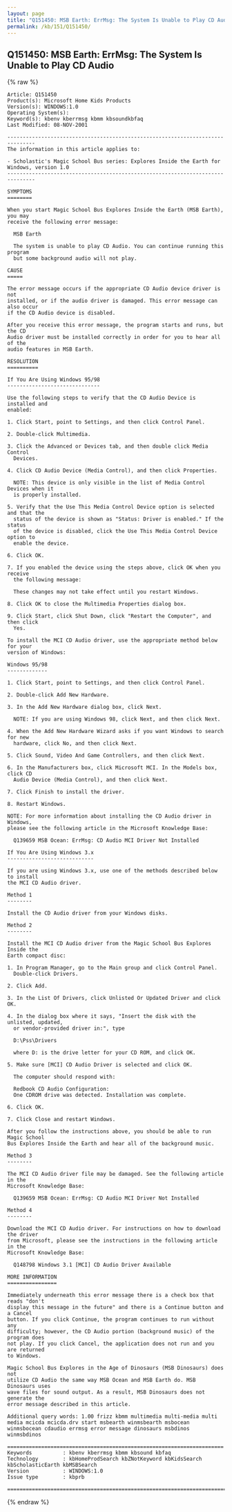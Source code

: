 ```yaml
---
layout: page
title: "Q151450: MSB Earth: ErrMsg: The System Is Unable to Play CD Audio"
permalink: /kb/151/Q151450/
---
```


## Q151450: MSB Earth: ErrMsg: The System Is Unable to Play CD Audio

{% raw %}

	Article: Q151450
	Product(s): Microsoft Home Kids Products
	Version(s): WINDOWS:1.0
	Operating System(s): 
	Keyword(s): kbenv kberrmsg kbmm kbsoundkbfaq
	Last Modified: 08-NOV-2001
	
	-------------------------------------------------------------------------------
	The information in this article applies to:
	
	- Scholastic's Magic School Bus series: Explores Inside the Earth for Windows, version 1.0 
	-------------------------------------------------------------------------------
	
	SYMPTOMS
	========
	
	When you start Magic School Bus Explores Inside the Earth (MSB Earth), you may
	receive the following error message:
	
	  MSB Earth
	
	  The system is unable to play CD Audio. You can continue running this program
	  but some background audio will not play.
	
	CAUSE
	=====
	
	The error message occurs if the appropriate CD Audio device driver is not
	installed, or if the audio driver is damaged. This error message can also occur
	if the CD Audio device is disabled.
	
	After you receive this error message, the program starts and runs, but the CD
	Audio driver must be installed correctly in order for you to hear all of the
	audio features in MSB Earth.
	
	RESOLUTION
	==========
	
	If You Are Using Windows 95/98
	------------------------------
	
	Use the following steps to verify that the CD Audio Device is installed and
	enabled:
	
	1. Click Start, point to Settings, and then click Control Panel.
	
	2. Double-click Multimedia.
	
	3. Click the Advanced or Devices tab, and then double click Media Control
	  Devices.
	
	4. Click CD Audio Device (Media Control), and then click Properties.
	
	  NOTE: This device is only visible in the list of Media Control Devices when it
	  is properly installed.
	
	5. Verify that the Use This Media Control Device option is selected and that the
	  status of the device is shown as "Status: Driver is enabled." If the status
	  of the device is disabled, click the Use This Media Control Device option to
	  enable the device.
	
	6. Click OK.
	
	7. If you enabled the device using the steps above, click OK when you receive
	  the following message:
	
	  These changes may not take effect until you restart Windows.
	
	8. Click OK to close the Multimedia Properties dialog box.
	
	9. Click Start, click Shut Down, click "Restart the Computer", and then click
	  Yes.
	
	To install the MCI CD Audio driver, use the appropriate method below for your
	version of Windows:
	
	Windows 95/98
	-------------
	
	1. Click Start, point to Settings, and then click Control Panel.
	
	2. Double-click Add New Hardware.
	
	3. In the Add New Hardware dialog box, click Next.
	
	  NOTE: If you are using Windows 98, click Next, and then click Next.
	
	4. When the Add New Hardware Wizard asks if you want Windows to search for new
	  hardware, click No, and then click Next.
	
	5. Click Sound, Video And Game Controllers, and then click Next.
	
	6. In the Manufacturers box, click Microsoft MCI. In the Models box, click CD
	  Audio Device (Media Control), and then click Next.
	
	7. Click Finish to install the driver.
	
	8. Restart Windows.
	
	NOTE: For more information about installing the CD Audio driver in Windows,
	please see the following article in the Microsoft Knowledge Base:
	
	  Q139659 MSB Ocean: ErrMsg: CD Audio MCI Driver Not Installed
	
	If You Are Using Windows 3.x
	----------------------------
	
	If you are using Windows 3.x, use one of the methods described below to install
	the MCI CD Audio driver.
	
	Method 1
	--------
	
	Install the CD Audio driver from your Windows disks.
	
	Method 2
	--------
	
	Install the MCI CD Audio driver from the Magic School Bus Explores Inside the
	Earth compact disc:
	
	1. In Program Manager, go to the Main group and click Control Panel.
	  Double-click Drivers.
	
	2. Click Add.
	
	3. In the List Of Drivers, click Unlisted Or Updated Driver and click OK.
	
	4. In the dialog box where it says, "Insert the disk with the unlisted, updated,
	  or vendor-provided driver in:", type
	
	  D:\Pss\Drivers
	
	  where D: is the drive letter for your CD ROM, and click OK.
	
	5. Make sure [MCI] CD Audio Driver is selected and click OK.
	
	  The computer should respond with:
	
	  Redbook CD Audio Configuration:
	  One CDROM drive was detected. Installation was complete.
	
	6. Click OK.
	
	7. Click Close and restart Windows.
	
	After you follow the instructions above, you should be able to run Magic School
	Bus Explores Inside the Earth and hear all of the background music.
	
	Method 3
	--------
	
	The MCI CD Audio driver file may be damaged. See the following article in the
	Microsoft Knowledge Base:
	
	  Q139659 MSB Ocean: ErrMsg: CD Audio MCI Driver Not Installed
	
	Method 4
	--------
	
	Download the MCI CD Audio driver. For instructions on how to download the driver
	from Microsoft, please see the instructions in the following article in the
	Microsoft Knowledge Base:
	
	  Q148798 Windows 3.1 [MCI] CD Audio Driver Available
	
	MORE INFORMATION
	================
	
	Immediately underneath this error message there is a check box that reads "don't
	display this message in the future" and there is a Continue button and a Cancel
	button. If you click Continue, the program continues to run without any
	difficulty; however, the CD Audio portion (background music) of the program does
	not play. If you click Cancel, the application does not run and you are returned
	to Windows.
	
	Magic School Bus Explores in the Age of Dinosaurs (MSB Dinosaurs) does not
	utilize CD Audio the same way MSB Ocean and MSB Earth do. MSB Dinosaurs uses
	wave files for sound output. As a result, MSB Dinosaurs does not generate the
	error message described in this article.
	
	Additional query words: 1.00 frizz kbmm multimedia multi-media multi media mcicda mcicda.drv start msbearth winmsbearth msbocean winmsbocean cdaudio errmsg error message dinosaurs msbdinos winmsbdinos
	
	======================================================================
	Keywords          : kbenv kberrmsg kbmm kbsound kbfaq
	Technology        : kbHomeProdSearch kbZNotKeyword kbKidsSearch kbScholasticEarth kbMSBSearch
	Version           : WINDOWS:1.0
	Issue type        : kbprb
	
	=============================================================================
	

{% endraw %}
